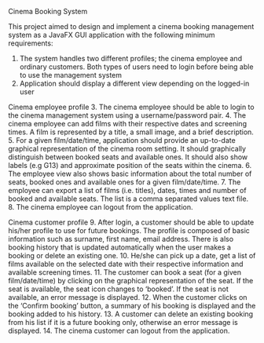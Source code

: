 Cinema Booking System

This project aimed to design and implement a cinema booking management system as a JavaFX GUI application with the following minimum requirements:

1. The system handles two different profiles; the cinema employee and ordinary customers. Both types of users need to login before being able to use the management system
2. Application should display a different view depending on the logged-in user

Cinema employee profile
3. The cinema employee should be able to login to the cinema management system using a username/password pair.
4. The cinema employee can add films with their respective dates and screening times. A film is represented by a title, a small image, and a brief description.
5. For a given film/date/time, application should provide an up-to-date graphical representation of the cinema room setting. It should graphically distinguish between booked seats and available ones. It should also show labels (e.g G13) and approximate position of the seats within the cinema.
6. The employee view also shows basic information about the total number of seats, booked ones and available ones for a given film/date/time.
7. The employee can export a list of films (i.e. titles), dates, times and number of booked and available seats. The list is a comma separated values text file.
8. The cinema employee can logout from the application.

Cinema customer profile
9. After login, a customer should be able to update his/her profile to use for future bookings. The profile is composed of basic information such as surname, first name, email address. There is also booking history that is updated automatically when the user makes a booking or delete an existing one.
10. He/she can pick up a date, get a list of films available on the selected date with their respective information and available screening times.
11. The customer can book a seat (for a given film/date/time) by clicking on the graphical representation of the seat. If the seat is available, the seat icon changes to ‘booked’. If the seat is not available, an error message is displayed.
12. When the customer clicks on the ‘Confirm booking’ button, a summary of his booking is displayed and the booking added to his history.
13. A customer can delete an existing booking from his list if it is a future booking only, otherwise an error message is displayed.
14. The cinema customer can logout from the application.
